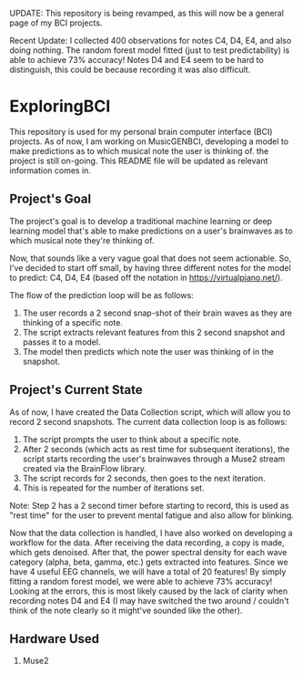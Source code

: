 UPDATE: This repository is being revamped, as this will now be a general page of my BCI projects.

Recent Update: I collected 400 observations for notes C4, D4, E4, and also doing nothing. The random forest model fitted (just to test predictability) is able to achieve 73% accuracy! Notes D4 and E4 seem to be hard to distinguish, this could be because recording it was also difficult.

# ExploringBCI
This repository is used for my personal brain computer interface (BCI) projects. As of now, I am working on MusicGENBCI, developing a model to make predictions as to which musical note the user is thinking of. the project is still on-going. This README file will be updated as relevant information comes in.

## Project's Goal
The project's goal is to develop a traditional machine learning or deep learning model that's able to make predictions on a user's brainwaves as to which musical note they're thinking of. 

Now, that sounds like a very vague goal that does not seem actionable. So, I've decided to start off small, by having three different notes for the model to predict: C4, D4, E4 (based off the notation in https://virtualpiano.net/). 

The flow of the prediction loop will be as follows:
1. The user records a 2 second snap-shot of their brain waves as they are thinking of a specific note.
2. The script extracts relevant features from this 2 second snapshot and passes it to a model.
3. The model then predicts which note the user was thinking of in the snapshot.

## Project's Current State
As of now, I have created the Data Collection script, which will allow you to record 2 second snapshots. The current data collection loop is as follows:

1. The script prompts the user to think about a specific note.
2. After 2 seconds (which acts as rest time for subsequent iterations), the script starts recording the user's brainwaves through a Muse2 stream created via the BrainFlow library.
3. The script records for 2 seconds, then goes to the next iteration.
4. This is repeated for the number of iterations set. 

Note: Step 2 has a 2 second timer before starting to record, this is used as "rest time" for the user to prevent mental fatigue and also allow for blinking.

Now that the data collection is handled, I have also worked on developing a workflow for the data. After receiving the data recording, a copy is made, which gets denoised. After that, the power spectral density for each wave category (alpha, beta, gamma, etc.) gets extracted into features. Since we have 4 useful EEG channels, we will have a total of 20 features! By simply fitting a random forest model, we were able to achieve 73% accuracy! Looking at the errors, this is most likely caused by the lack of clarity when recording notes D4 and E4 (I may have switched the two around / couldn't think of the note clearly so it might've sounded like the other).



## Hardware Used
1. Muse2
